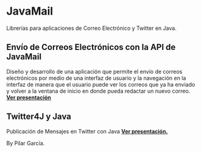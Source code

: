 # JavaMail

Librerías para aplicaciones de Correo Electrónico y Twitter en Java.

## Envío de Correos Electrónicos con la API de JavaMail
Diseño y desarrollo de una aplicación que permite el envío de correos electrónicos por medio de una interfaz de usuario y la navegación en la interfaz de manera que el usuario puede ver los correos que ya ha enviado y volver a la ventana de inicio en donde pueda redactar un nuevo correo.
**<a href="https://github.com/pilargarcialugo/java-mail-and-twitter-apis/blob/master/Presentacion_JavaMailAPI.pdf" target="_blank">Ver presentación</a>**

## Twitter4J y Java
Publicación de Mensajes en Twitter con Java
**<a href="https://github.com/pilargarcialugo/java-mail-and-twitter-apis/blob/master/Presentacion_TwitterAPIJava.pdf" target="_blank">Ver presentación.</a>**



By Pilar García.
